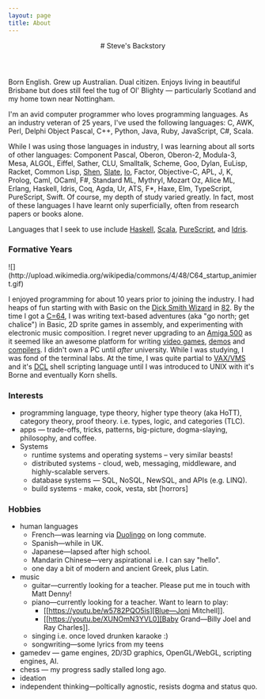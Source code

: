 ```yaml
---
layout: page
title: About
---
```


<header class="page-header">
# Steve's Backstory
</header>

Born English. Grew up Australian. Dual citizen. Enjoys living in beautiful Brisbane but does still feel the tug of Ol' Blighty — particularly Scotland and my home town near Nottingham.

I'm an avid computer programmer who loves programming languages. As an industry veteran of 25 years, I've used the following languages: C, AWK, Perl, Delphi Object Pascal, C++, Python, Java, Ruby, JavaScript, C#, Scala.

While I was using those languages in industry, I was learning about all sorts of other languages: Component Pascal, Oberon, Oberon-2, Modula-3, Mesa, ALGOL, Eiffel, Sather, CLU, Smalltalk, Scheme, Goo, Dylan, EuLisp, Racket, Common Lisp, [Shen](http://www.shenlanguage.org/), [Slate](http://slatelanguage.org/), [Io](http://iolanguage.org/), Factor, Objective-C, APL, J, K, Prolog, Caml, OCaml, F#, Standard ML, Mythryl, Mozart Oz, Alice ML, Erlang, Haskell, Idris, Coq, Agda, Ur, ATS, F\*, Haxe, Elm, TypeScript, PureScript, Swift. Of course, my depth of study varied greatly. In fact, most of these languages I have learnt only superficially, often from research papers or books alone.

Languages that I seek to use include [Haskell](http://haskell.org), [Scala](http://scala-lang.org), [PureScript](http://purescript.org/), and [Idris](http://idris-lang.org).

### Formative Years

<div class="c64 pull-right">
![](http://upload.wikimedia.org/wikipedia/commons/4/48/C64_startup_animiert.gif)
</div>

I enjoyed programming for about 10 years prior to joining the industry. I had heaps of fun starting with with Basic on the [Dick Smith Wizard](http://ultimateconsoledatabase.com/others/dick_smith_wizzard.htm) in [82](http://www.youtube.com/watch?v=JbCr15KkBxY). By the time I got a [C=64](http://en.wikipedia.org/wiki/Commodore_64), I was writing text-based adventures (aka "go north; get chalice") in Basic, 2D sprite games in assembly, and experimenting with electronic music composition. I regret never upgrading to an [Amiga 500](http://en.wikipedia.org/wiki/Amiga_500) as it seemed like an awesome platform for writing [video games](https://www.youtube.com/watch?v=rsuWgLEQBxM), [demos](https://youtu.be/3wu8cnIpdLY?list=PL7C791DD55914C154) and [compilers](http://strlen.com/amiga-e). I didn't own a PC until _after_ university. While I was studying, I was fond of the terminal labs. At the time, I was quite partial to [VAX/VMS](http://en.wikipedia.org/wiki/OpenVMS) and it's [DCL](http://en.wikipedia.org/wiki/DIGITAL_Command_Language) shell scripting language until I was introduced to UNIX with it's Borne and eventually Korn shells.


### Interests

  - programming language, type theory, higher type theory (aka HoTT), category theory, proof theory. i.e. types, logic, and categories (TLC).
  - apps — trade-offs, tricks, patterns, big-picture, dogma-slaying, philosophy, and coffee.
  - Systems
    - runtime systems and operating systems – very similar beasts!
    - distributed systems - cloud, web, messaging, middleware, and highly-scalable servers.
    - database systems — SQL, NoSQL, NewSQL, and APIs (e.g. LINQ).
    - build systems - make, cook, vesta, sbt [horrors]

### Hobbies

  - human languages
    - French—was learning via [Duolingo](http://duolingo) on long commute.
    - Spanish—while in UK.
    - Japanese—lapsed after high school.
    - Mandarin Chinese—very aspirational i.e. I can say "hello".
    - one day a bit of modern and ancient Greek, plus Latin.
  - music
    - guitar—currently looking for a teacher. Please put me in touch with Matt Denny!
    - piano—currently looking for a teacher. Want to learn to play:
      - [[https://youtu.be/w5782PQO5is][Blue—Joni Mitchell]].
      - [[https://youtu.be/XUNOmN3YVL0][Baby Grand—Billy Joel and Ray Charles]].
    - singing i.e. once loved drunken karaoke :)
    - songwriting—some lyrics from my teens
  - gamedev — game engines, 2D/3D graphics, OpenGL/WebGL, scripting engines, AI.
  - chess — my progress sadly stalled long ago.
  - ideation
  - independent thinking—poltically agnostic, resists dogma and status quo.
